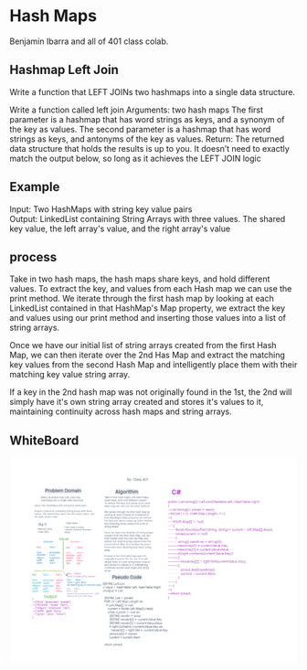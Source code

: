 # Hash Maps
Benjamin Ibarra and all of 401 class colab.

## Hashmap Left Join
Write a function that LEFT JOINs two hashmaps into a single data structure.

Write a function called left join
Arguments: two hash maps
The first parameter is a hashmap that has word strings as keys, and a synonym of the key as values.
The second parameter is a hashmap that has word strings as keys, and antonyms of the key as values.
Return: The returned data structure that holds the results is up to you. It doesn’t need to exactly match the output below, so long as it achieves the LEFT JOIN logic

## Example
Input: Two HashMaps with string key value pairs  
Output: LinkedList containing String Arrays with three values. The shared key value, the left array's value, and the right array's value  

## process 
Take in two hash maps, the hash maps share keys, and hold different values. 
To extract the key, and values from each Hash map we can use the print method. 
We iterate through the first hash map by looking at each LinkedList contained in 
that HashMap's Map property, we extract the key and values using our print method 
and inserting those values into a list of string arrays.  

Once we have our initial list of string arrays created from the first Hash Map, we can
then iterate over the 2nd Has Map and extract the matching key values from the second Hash Map and intelligently place them with their matching key value string array.  

If a key in the 2nd hash map was not originally found in the 1st, the 2nd will simply have it's own string array created and stores it's values to it, maintaining continuity across hash maps and string arrays.  

## WhiteBoard
![hashmap-repeated-word](./cc33-hashmap-left-join.png)